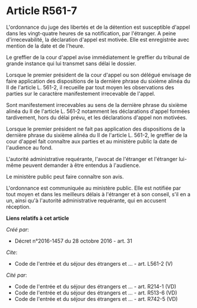 # Article R561-7

L'ordonnance du juge des libertés et de la détention est susceptible d'appel dans les vingt-quatre heures de sa notification,
par l'étranger. A peine d'irrecevabilité, la déclaration d'appel est motivée. Elle est enregistrée avec mention de la date et
de l'heure. 

Le greffier de la cour d'appel avise immédiatement le greffier du tribunal de grande instance qui lui transmet sans délai le
dossier. 

Lorsque le premier président de la cour d'appel ou son délégué envisage de faire application des dispositions de la dernière
phrase du sixième alinéa du II de l'article L. 561-2, il recueille par tout moyen les observations des parties sur le
caractère manifestement irrecevable de l'appel. 

Sont manifestement irrecevables au sens de la dernière phrase du sixième alinéa du II de l'article L. 561-2 notamment les
déclarations d'appel formées tardivement, hors du délai prévu, et les déclarations d'appel non motivées. 

Lorsque le premier président ne fait pas application des dispositions de la dernière phrase du sixième alinéa du II de
l'article L. 561-2, le greffier de la cour d'appel fait connaître aux parties et au ministère public la date de l'audience au
fond. 

L'autorité administrative requérante, l'avocat de l'étranger et l'étranger lui-même peuvent demander à être entendus à
l'audience. 

Le ministère public peut faire connaître son avis. 

L'ordonnance est communiquée au ministère public. Elle est notifiée par tout moyen et dans les meilleurs délais à l'étranger
et à son conseil, s'il en a un, ainsi qu'à l'autorité administrative requérante, qui en accusent réception.

**Liens relatifs à cet article**

_Créé par_:

  - Décret n°2016-1457 du 28 octobre 2016 - art. 31

_Cite_:

  - Code de l'entrée et du séjour des étrangers et ... - art. L561-2 (V)

_Cité par_:

  - Code de l'entrée et du séjour des étrangers et ... - art. R214-1 (VD)
  - Code de l'entrée et du séjour des étrangers et ... - art. R513-6 (VD)
  - Code de l'entrée et du séjour des étrangers et ... - art. R742-5 (VD)
